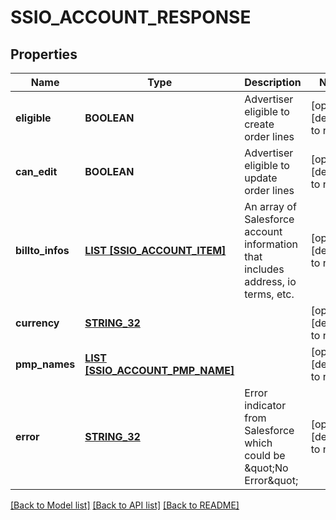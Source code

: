 # SSIO_ACCOUNT_RESPONSE

## Properties
Name | Type | Description | Notes
------------ | ------------- | ------------- | -------------
**eligible** | **BOOLEAN** | Advertiser eligible to create order lines | [optional] [default to null]
**can_edit** | **BOOLEAN** | Advertiser eligible to update order lines | [optional] [default to null]
**billto_infos** | [**LIST [SSIO_ACCOUNT_ITEM]**](SSIOAccountItem.md) | An array of Salesforce account information that includes address, io terms, etc. | [optional] [default to null]
**currency** | [**STRING_32**](STRING_32.md) |  | [optional] [default to null]
**pmp_names** | [**LIST [SSIO_ACCOUNT_PMP_NAME]**](SSIOAccountPMPName.md) |  | [optional] [default to null]
**error** | [**STRING_32**](STRING_32.md) | Error indicator from Salesforce which could be \&quot;No Error\&quot; | [optional] [default to null]

[[Back to Model list]](../README.md#documentation-for-models) [[Back to API list]](../README.md#documentation-for-api-endpoints) [[Back to README]](../README.md)


